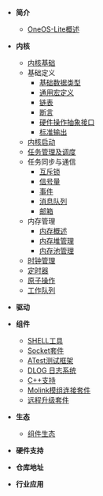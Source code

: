 <!-- OneOS-2.0/_sidebar.md -->

- **简介**
  - [OneOS-Lite概述](/README.md)

- **内核**
  - [内核基础](/oneos-kernel/README.md)
  - 基础定义
    - [基础数据类型](/docs/oneos-kernel/typedef.md)
    - [通用宏定义](/docs/oneos-kernel/stddef.md)
    - [链表](/docs/oneos-kernel/list.md)
    - [断言](/docs/oneos-kernel/assert.md)
    - [硬件操作抽象接口](/docs/oneos-kernel/hw.md)
    - [标准输出](/docs/oneos-kernel/util.md)
  - [内核启动](/docs/kernel/startup.md)
  - [任务管理及调度](/docs/kernel/task.md)
  - 任务同步与通信
    - [互斥锁](/docs/kernel/mutex.md)
    - [信号量](/docs/kernel/sem.md)
    - [事件](/docs/kernel/event.md)
    - [消息队列](/docs/kernel/mq.md)
    - [邮箱](/docs/kernel/mailbox.md)
  - 内存管理
    - [内存概述](/docs/kernel/memory_manage.md)
    - [内存堆管理](/docs/kernel/memoryheap.md)
    - [内存池管理](/docs/kernel/memorypool.md)
  - [时钟管理](/docs/kernel/tick.md)
  - [定时器](/docs/kernel/timer.md)
  - [原子操作](/docs/kernel/atomic.md)
  - [工作队列](/docs/kernel/workqueue.md)

- **驱动**



- **组件**
  - [SHELL工具](/components/shell/README.md)
  - [Socket套件](/components/socket/README.md)
  - [ATest测试框架](/components/atest/README.md)
  - [DLOG 日志系统](/components/dlog/README.md)
  - [C++支持](/components/cplusplus/README.md)
  - [Molink模组连接套件](/components/molink/README.md)
  - [远程升级套件](/components/ota/cmiot/README.md)




- **生态**
  - [组件生态](/thirdparty/README.md)

- **硬件支持**



- **仓库地址**



- **行业应用**



